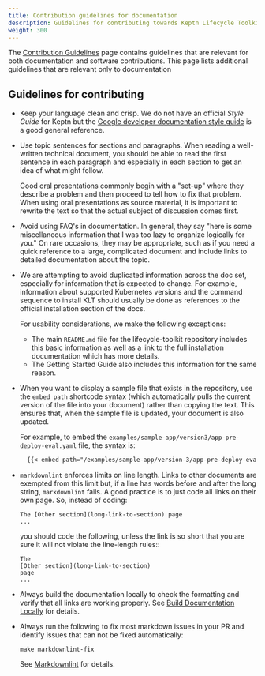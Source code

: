 ```yaml
---
title: Contribution guidelines for documentation
description: Guidelines for contributing towards Keptn Lifecycle Toolkit
weight: 300
---
```


The [Contribution Guidelines](../../general/contrib-guidelines-gen) page
contains guidelines that are relevant
for both documentation and software contributions.
This page lists additional guidelines
that are relevant only to documentation

## Guidelines for contributing

* Keep your language clean and crisp.
  We do not have an official *Style Guide* for Keptn but the
  [Google developer documentation style guide](https://developers.google.com/style)
  is a good general reference.

* Use topic sentences for sections and paragraphs.
  When reading a well-written technical document,
  you should be able to read the first sentence in each paragraph
  and especially in each section to get an idea of what might follow.

  Good oral presentations commonly begin with a "set-up"
  where they describe a problem
  and then proceed to tell how to fix that problem.
  When using oral presentations as source material,
  it is important to rewrite the text
  so that the actual subject of discussion comes first.

* Avoid using FAQ's in documentation.
  In general, they say "here is some miscellaneous information
  that I was too lazy to organize logically for you."
  On rare occasions, they may be appropriate,
  such as if you need a quick reference to a large, complicated document
  and include links to detailed documentation about the topic.

* We are attempting to avoid duplicated information across the doc set,
  especially for information that is expected to change.
  For example, information about supported Kubernetes versions
  and the command sequence to install KLT should usually be done
  as references to the official installation section of the docs.

  For usability considerations, we make the following exceptions:

  * The main `README.md` file for the lifecycle-toolkit repository
    includes this basic information as well as a link
    to the full installation documentation which has more details.
  * The Getting Started Guide also includes this information
    for the same reason.

* When you want to display a sample file that exists in the repository,
  use the `embed path` shortcode syntax
  (which automatically pulls the current version of the file into your document)
  rather than copying the text.
  This ensures that, when the sample file is updated,
  your document is also updated.

  For example, to embed the `examples/sample-app/version3/app-pre-deploy-eval.yaml` file,
  the syntax is:

  ```md
    {{< embed path="/examples/sample-app/version-3/app-pre-deploy-eval.yaml" >}}
  ```

* `markdownlint` enforces limits on line length.
  Links to other documents are exempted from this limit
  but, if a line has words before and after the long string,
  `markdownlint` fails.
  A good practice is to just code all links on their own page.
  So, instead of coding:

  ```shell
  The [Other section](long-link-to-section) page
  ...
  ```

  you should code the following,
  unless the link is so short
  that you are sure it will not violate the line-length rules::

  ```shell
  The
  [Other section](long-link-to-section)
  page
  ...
  ```

* Always build the documentation locally to check the formatting
  and verify that all links are working properly.
  See [Build Documentation Locally](../local-building)
  for details.

* Always run the following to fix most markdown issues in your PR
  and identify issues that can not be fixed automatically:

  ```shell
  make markdownlint-fix
  ```

  See [Markdownlint](../linter-requirements/#markdownlint)
  for details.

